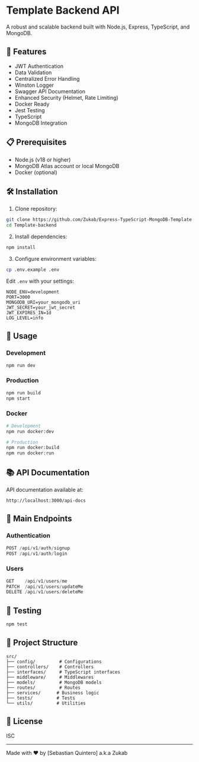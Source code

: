 # Template Backend API

A robust and scalable backend built with Node.js, Express, TypeScript, and MongoDB.

## 🚀 Features

- JWT Authentication
- Data Validation
- Centralized Error Handling
- Winston Logger
- Swagger API Documentation
- Enhanced Security (Helmet, Rate Limiting)
- Docker Ready
- Jest Testing
- TypeScript
- MongoDB Integration

## 📋 Prerequisites

- Node.js (v18 or higher)
- MongoDB Atlas account or local MongoDB
- Docker (optional)

## 🛠️ Installation

1. Clone repository:
```bash
git clone https://github.com/Zukab/Express-TypeScript-MongoDB-Template
cd Template-backend
```

2. Install dependencies:
```bash
npm install
```

3. Configure environment variables:
```bash
cp .env.example .env
```

Edit `.env` with your settings:
```plaintext
NODE_ENV=development
PORT=3000
MONGODB_URI=your_mongodb_uri
JWT_SECRET=your_jwt_secret
JWT_EXPIRES_IN=1d
LOG_LEVEL=info
```

## 🚀 Usage

### Development
```bash
npm run dev
```

### Production
```bash
npm run build
npm start
```

### Docker
```bash
# Development
npm run docker:dev

# Production
npm run docker:build
npm run docker:run
```

## 📚 API Documentation

API documentation available at:
```
http://localhost:3000/api-docs
```

## 🔑 Main Endpoints

### Authentication
```typescript
POST /api/v1/auth/signup
POST /api/v1/auth/login
```

### Users
```typescript
GET    /api/v1/users/me
PATCH  /api/v1/users/updateMe
DELETE /api/v1/users/deleteMe
```

## 🧪 Testing
```bash
npm test
```

## 📁 Project Structure
```
src/
├── config/         # Configurations
├── controllers/    # Controllers
├── interfaces/     # TypeScript interfaces
├── middleware/     # Middlewares
├── models/         # MongoDB models
├── routes/         # Routes
├── services/      # Business logic
├── tests/         # Tests
└── utils/         # Utilities
```

## 📝 License
ISC

---
Made with ❤️ by [Sebastian Quintero] a.k.a Zukab
